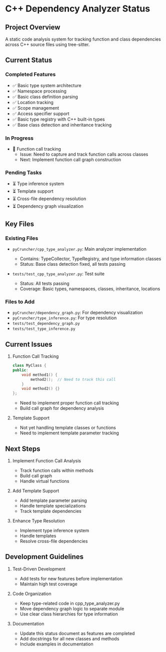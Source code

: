 # C++ Dependency Analyzer Status

## Project Overview
A static code analysis system for tracking function and class dependencies across C++ source files using tree-sitter.

## Current Status

### Completed Features
- ✅ Basic type system architecture
- ✅ Namespace processing
- ✅ Basic class definition parsing
- ✅ Location tracking
- ✅ Scope management
- ✅ Access specifier support
- ✅ Basic type registry with C++ built-in types
- ✅ Base class detection and inheritance tracking

### In Progress
- 🔄 Function call tracking
  - Issue: Need to capture and track function calls across classes
  - Next: Implement function call graph construction

### Pending Tasks
- ⏳ Type inference system
- ⏳ Template support
- ⏳ Cross-file dependency resolution
- ⏳ Dependency graph visualization

## Key Files

### Existing Files
- `pyCruncher/cpp_type_analyzer.py`: Main analyzer implementation
  - Contains: TypeCollector, TypeRegistry, and type information classes
  - Status: Base class detection fixed, all tests passing

- `tests/test_cpp_type_analyzer.py`: Test suite
  - Status: All tests passing
  - Coverage: Basic types, namespaces, classes, inheritance, locations

### Files to Add
- `pyCruncher/dependency_graph.py`: For dependency visualization
- `pyCruncher/type_inference.py`: For type resolution
- `tests/test_dependency_graph.py`
- `tests/test_type_inference.py`

## Current Issues

1. Function Call Tracking
   ```cpp
   class MyClass {
   public:
       void method1() {
           method2();  // Need to track this call
       }
       void method2() {}
   };
   ```
   - Need to implement proper function call tracking
   - Build call graph for dependency analysis

2. Template Support
   - Not yet handling template classes or functions
   - Need to implement template parameter tracking

## Next Steps

1. Implement Function Call Analysis
   - Track function calls within methods
   - Build call graph
   - Handle virtual functions

2. Add Template Support
   - Add template parameter parsing
   - Handle template specializations
   - Track template dependencies

3. Enhance Type Resolution
   - Implement type inference system
   - Handle templates
   - Resolve cross-file dependencies

## Development Guidelines

1. Test-Driven Development
   - Add tests for new features before implementation
   - Maintain high test coverage

2. Code Organization
   - Keep type-related code in cpp_type_analyzer.py
   - Move dependency graph logic to separate module
   - Use clear class hierarchies for type information

3. Documentation
   - Update this status document as features are completed
   - Add docstrings for all new classes and methods
   - Include examples in documentation
